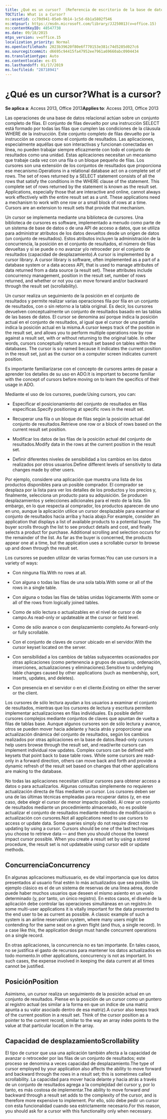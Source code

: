 ```yaml
---
title: ¿Qué es un cursor?  (Referencia de escritorio de la base de datos de access)
TOCTitle: What is a Cursor?
ms:assetid: cc70d941-05e0-9b14-1c5d-6b1a5802f546
ms:mtpsurl: https://msdn.microsoft.com/library/JJ250013(v=office.15)
ms:contentKeyID: 48547738
ms.date: 09/18/2015
mtps_version: v=office.15
localization_priority: Normal
ms.openlocfilehash: 2023b39620f80e6f770153e381c74d5285d027c6
ms.sourcegitcommit: d6695c94415fa47952ee7961a69660abc0904434
ms.translationtype: Auto
ms.contentlocale: es-ES
ms.lasthandoff: 01/17/2019
ms.locfileid: "28718941"
---
```

# <a name="what-is-a-cursor"></a><span data-ttu-id="d0ede-103">¿Qué es un cursor?</span><span class="sxs-lookup"><span data-stu-id="d0ede-103">What is a cursor?</span></span>


<span data-ttu-id="d0ede-104">**Se aplica a**: Access 2013, Office 2013</span><span class="sxs-lookup"><span data-stu-id="d0ede-104">**Applies to**: Access 2013, Office 2013</span></span>

<span data-ttu-id="d0ede-p102">Las operaciones de una base de datos relacional actúan sobre un conjunto completo de filas. El conjunto de filas devuelto por una instrucción SELECT está formado por todas las filas que cumplen las condiciones de la cláusula WHERE de la instrucción. Este conjunto completo de filas devuelto por la instrucción se conoce como el conjunto de resultados. Las aplicaciones, especialmente aquéllas que son interactivas y funcionan conectadas en línea, no pueden trabajar siempre eficazmente con todo el conjunto de resultados como una unidad. Estas aplicaciones necesitan un mecanismo que trabaje cada vez con una fila o un bloque pequeño de filas. Los cursores son una extensión de los conjuntos de resultados que proporciona ese mecanismo.</span><span class="sxs-lookup"><span data-stu-id="d0ede-p102">Operations in a relational database act on a complete set of rows. The set of rows returned by a SELECT statement consists of all the rows that satisfy the conditions in the WHERE clause of the statement. This complete set of rows returned by the statement is known as the result set. Applications, especially those that are interactive and online, cannot always work effectively with the entire result set as a unit. These applications need a mechanism to work with one row or a small block of rows at a time. Cursors are an extension to result sets that provide that mechanism.</span></span>

<span data-ttu-id="d0ede-p103">Un cursor se implementa mediante una biblioteca de cursores. Una biblioteca de cursores es software, implementado a menudo como parte de un sistema de base de datos o de una API de acceso a datos, que se utiliza para administrar atributos de los datos devueltos desde un origen de datos (un conjunto de resultados). Estos atributos incluyen la administración de la concurrencia, la posición en el conjunto de resultados, el número de filas devueltas y si se puede o no avanzar y/o retroceder por el conjunto de resultados (capacidad de desplazamiento).</span><span class="sxs-lookup"><span data-stu-id="d0ede-p103">A cursor is implemented by a cursor library. A cursor library is software, often implemented as a part of a database system or a data access API, that is used to manage attributes of data returned from a data source (a result set). These attributes include concurrency management, position in the result set, number of rows returned, and whether or not you can move forward and/or backward through the result set (scrollability).</span></span>

<span data-ttu-id="d0ede-p104">Un cursor realiza un seguimiento de la posición en el conjunto de resultados y permite realizar varias operaciones fila por fila en un conjunto de resultados, con o sin retorno a la tabla original. Es decir, los cursores devuelven conceptualmente un conjunto de resultados basado en las tablas de las bases de datos. El cursor se denomina así porque indica la posición actual en el conjunto de resultados, al igual que el cursor de una pantalla indica la posición actual en la misma.</span><span class="sxs-lookup"><span data-stu-id="d0ede-p104">A cursor keeps track of the position in the result set, and allows you to perform multiple operations row by row against a result set, with or without returning to the original table. In other words, cursors conceptually return a result set based on tables within the databases. The cursor is so named because it indicates the current position in the result set, just as the cursor on a computer screen indicates current position.</span></span>

<span data-ttu-id="d0ede-117">Es importante familiarizarse con el concepto de cursores antes de pasar a aprender los detalles de su uso en ADO.</span><span class="sxs-lookup"><span data-stu-id="d0ede-117">It is important to become familiar with the concept of cursors before moving on to learn the specifics of their usage in ADO.</span></span>

<span data-ttu-id="d0ede-118">Mediante el uso de los cursores, puede:</span><span class="sxs-lookup"><span data-stu-id="d0ede-118">Using cursors, you can:</span></span>

  - <span data-ttu-id="d0ede-119">Especificar el posicionamiento del conjunto de resultados en filas específicas.</span><span class="sxs-lookup"><span data-stu-id="d0ede-119">Specify positioning at specific rows in the result set.</span></span>

  - <span data-ttu-id="d0ede-120">Recuperar una fila o un bloque de filas según la posición actual del conjunto de resultados.</span><span class="sxs-lookup"><span data-stu-id="d0ede-120">Retrieve one row or a block of rows based on the current result set position.</span></span>

  - <span data-ttu-id="d0ede-121">Modificar los datos de las filas de la posición actual del conjunto de resultados.</span><span class="sxs-lookup"><span data-stu-id="d0ede-121">Modify data in the rows at the current position in the result set.</span></span>

  - <span data-ttu-id="d0ede-122">Definir diferentes niveles de sensibilidad a los cambios en los datos realizados por otros usuarios.</span><span class="sxs-lookup"><span data-stu-id="d0ede-122">Define different levels of sensitivity to data changes made by other users.</span></span>

<span data-ttu-id="d0ede-p105">Por ejemplo, considere una aplicación que muestra una lista de los productos disponibles para un posible comprador. El comprador se desplaza por la lista para ver los detalles de los productos y los precios y, finalmente, selecciona un producto para su adquisición. Se producen desplazamientos y selecciones adicionales para el resto de la lista. Sin embargo, en lo que respecta al comprador, los productos aparecen de uno en uno, aunque la aplicación utilice un cursor desplazable para examinar el conjunto de resultados hacia arriba y hacia abajo.</span><span class="sxs-lookup"><span data-stu-id="d0ede-p105">For example, consider an application that displays a list of available products to a potential buyer. The buyer scrolls through the list to see product details and cost, and finally selects a product for purchase. Additional scrolling and selection occurs for the remainder of the list. As far as the buyer is concerned, the products appear one at a time, but the application uses a scrollable cursor to browse up and down through the result set.</span></span>

<span data-ttu-id="d0ede-127">Los cursores se pueden utilizar de varias formas:</span><span class="sxs-lookup"><span data-stu-id="d0ede-127">You can use cursors in a variety of ways:</span></span>

  - <span data-ttu-id="d0ede-128">Con ninguna fila.</span><span class="sxs-lookup"><span data-stu-id="d0ede-128">With no rows at all.</span></span>

  - <span data-ttu-id="d0ede-129">Con alguna o todas las filas de una sola tabla.</span><span class="sxs-lookup"><span data-stu-id="d0ede-129">With some or all of the rows in a single table.</span></span>

  - <span data-ttu-id="d0ede-130">Con alguna o todas las filas de tablas unidas lógicamente.</span><span class="sxs-lookup"><span data-stu-id="d0ede-130">With some or all of the rows from logically joined tables.</span></span>

  - <span data-ttu-id="d0ede-131">Como de sólo lectura o actualizables en el nivel de cursor o de campo.</span><span class="sxs-lookup"><span data-stu-id="d0ede-131">As read-only or updateable at the cursor or field level.</span></span>

  - <span data-ttu-id="d0ede-132">Como de sólo avance o con desplazamiento completo.</span><span class="sxs-lookup"><span data-stu-id="d0ede-132">As forward-only or fully scrollable.</span></span>

  - <span data-ttu-id="d0ede-133">Con el conjunto de claves de cursor ubicado en el servidor.</span><span class="sxs-lookup"><span data-stu-id="d0ede-133">With the cursor keyset located on the server.</span></span>

  - <span data-ttu-id="d0ede-134">Con sensibilidad a los cambios de tablas subyacentes ocasionados por otras aplicaciones (como pertenencia a grupos de usuarios, ordenación, inserciones, actualizaciones y eliminaciones).</span><span class="sxs-lookup"><span data-stu-id="d0ede-134">Sensitive to underlying table changes caused by other applications (such as membership, sort, inserts, updates, and deletes).</span></span>

  - <span data-ttu-id="d0ede-135">Con presencia en el servidor o en el cliente.</span><span class="sxs-lookup"><span data-stu-id="d0ede-135">Existing on either the server or the client.</span></span>

<span data-ttu-id="d0ede-p106">Los cursores de sólo lectura ayudan a los usuarios a examinar el conjunto de resultados, mientras que los cursores de lectura y escritura permiten implementar actualizaciones en filas individuales. Es posible definir cursores complejos mediante conjuntos de claves que apuntan de vuelta a filas de tablas base. Aunque algunos cursores son de sólo lectura y avance, otros se pueden mover hacia adelante y hacia atrás y proporcionar una actualización dinámica del conjunto de resultados, según los cambios realizados por otras aplicaciones en la base de datos.</span><span class="sxs-lookup"><span data-stu-id="d0ede-p106">Read-only cursors help users browse through the result set, and read/write cursors can implement individual row updates. Complex cursors can be defined with keysets that point back to base table rows. While some cursors are read-only in a forward direction, others can move back and forth and provide a dynamic refresh of the result set based on changes that other applications are making to the database.</span></span>

<span data-ttu-id="d0ede-p107">No todas las aplicaciones necesitan utilizar cursores para obtener acceso a datos o para actualizarlos. Algunas consultas simplemente no requieren actualización directa de filas mediante un cursor. Los cursores deben ser una de las últimas técnicas empleadas para recuperar datos (y, en ese caso, debe elegir el cursor de menor impacto posible). Al crear un conjunto de resultados mediante un procedimiento almacenado, no es posible actualizar el conjunto de resultados mediante métodos de modificación o actualización con cursores.</span><span class="sxs-lookup"><span data-stu-id="d0ede-p107">Not all applications need to use cursors to access or update data. Some queries simply do not require direct row updating by using a cursor. Cursors should be one of the last techniques you choose to retrieve data — and then you should choose the lowest impact cursor possible. When you create a result set by using a stored procedure, the result set is not updateable using cursor edit or update methods.</span></span>

## <a name="concurrency"></a><span data-ttu-id="d0ede-143">Concurrencia</span><span class="sxs-lookup"><span data-stu-id="d0ede-143">Concurrency</span></span>

<span data-ttu-id="d0ede-p108">En algunas aplicaciones multiusuario, es de vital importancia que los datos presentados al usuario final estén lo más actualizados que sea posible. Un ejemplo clásico es el de un sistema de reservas de una línea aérea, donde puede haber muchos usuarios que deseen el mismo asiento en un vuelo determinado (y, por tanto, un único registro). En estos casos, el diseño de la aplicación debe controlar las operaciones simultáneas en un registro.</span><span class="sxs-lookup"><span data-stu-id="d0ede-p108">In some multi-user applications it is vitally important for the data presented to the end user to be as current as possible. A classic example of such a system is an airline reservation system, where many users might be contending for the same seat on a given flight (and thus, a single record). In a case like this, the application design must handle concurrent operations on a single record.</span></span>

<span data-ttu-id="d0ede-p109">En otras aplicaciones, la concurrencia no es tan importante. En tales casos, no se justifica el gasto de recursos para mantener los datos actualizados en todo momento.</span><span class="sxs-lookup"><span data-stu-id="d0ede-p109">In other applications, concurrency is not as important. In such cases, the expense involved in keeping the data current at all times cannot be justified.</span></span>

## <a name="position"></a><span data-ttu-id="d0ede-149">Posición</span><span class="sxs-lookup"><span data-stu-id="d0ede-149">Position</span></span>

<span data-ttu-id="d0ede-p110">Asimismo, un cursor realiza un seguimiento de la posición actual en un conjunto de resultados. Piense en la posición de un cursor como un puntero al registro actual (es similar a la forma en que un índice de una matriz apunta a su valor asociado dentro de esa matriz).</span><span class="sxs-lookup"><span data-stu-id="d0ede-p110">A cursor also keeps track of the current position in a result set. Think of the cursor position as a pointer to the current record, similar to the way an array index points to the value at that particular location in the array.</span></span>

## <a name="scrollability"></a><span data-ttu-id="d0ede-152">Capacidad de desplazamiento</span><span class="sxs-lookup"><span data-stu-id="d0ede-152">Scrollability</span></span>

<span data-ttu-id="d0ede-153">El tipo de cursor que usa una aplicación también afecta a la capacidad de avanzar o retroceder por las filas de un conjunto de resultados; este proceso se denomina a veces capacidad de desplazamiento.</span><span class="sxs-lookup"><span data-stu-id="d0ede-153">The type of cursor employed by your application also affects the ability to move forward and backward through the rows in a result set; this is sometimes called scrollability.</span></span> <span data-ttu-id="d0ede-154">La capacidad para mover hacia delante *y* hacia atrás a través de un conjunto de resultados agrega a la complejidad del cursor y, por lo tanto, es más costosa de implementar.</span><span class="sxs-lookup"><span data-stu-id="d0ede-154">The ability to move forward *and* backward through a result set adds to the complexity of the cursor, and is therefore more expensive to implement.</span></span> <span data-ttu-id="d0ede-155">Por ello, sólo debe pedir un cursor con esta funcionalidad cuando sea estrictamente necesario.</span><span class="sxs-lookup"><span data-stu-id="d0ede-155">For this reason, you should ask for a cursor with this functionality only when necessary.</span></span>

